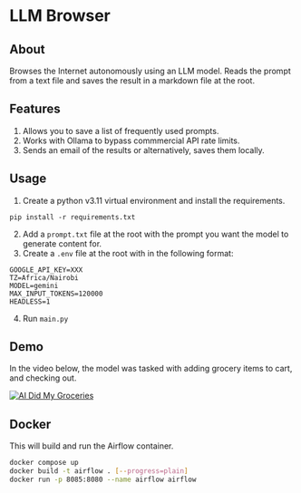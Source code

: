# LLM Browser
## About
Browses the Internet autonomously using an LLM model. Reads the prompt from a text file and saves the result in a markdown file at the root.

## Features
1. Allows you to save a list of frequently used prompts.
2. Works with Ollama to bypass commmercial API rate limits.
3. Sends an email of the results or alternatively, saves them locally.

## Usage
1. Create a python v3.11 virtual environment and install the requirements.
```
pip install -r requirements.txt
```
2. Add a `prompt.txt` file at the root with the prompt you want the model to generate content for.
3. Create a `.env` file at the root with in the following format:
```
GOOGLE_API_KEY=XXX
TZ=Africa/Nairobi
MODEL=gemini
MAX_INPUT_TOKENS=120000
HEADLESS=1
```
4. Run `main.py`

## Demo
In the video below, the model was tasked with adding grocery items to cart, and checking out.

[![AI Did My Groceries](https://github.com/user-attachments/assets/d9359085-bde6-41d4-aa4e-6520d0221872)](https://www.youtube.com/watch?v=L2Ya9PYNns8)

## Docker
This will build and run the Airflow container.
```bash
docker compose up
docker build -t airflow . [--progress=plain]
docker run -p 8085:8080 --name airflow airflow
```